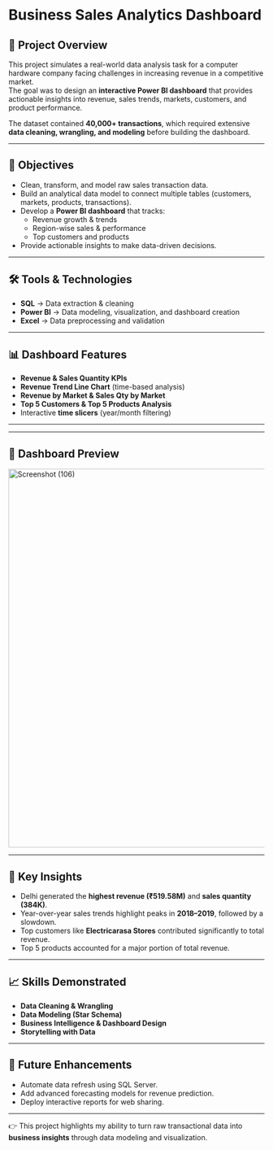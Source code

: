 # Business Sales Analytics Dashboard  

## 📌 Project Overview  
This project simulates a real-world data analysis task for a computer hardware company facing challenges in increasing revenue in a competitive market.  
The goal was to design an **interactive Power BI dashboard** that provides actionable insights into revenue, sales trends, markets, customers, and product performance.  

The dataset contained **40,000+ transactions**, which required extensive **data cleaning, wrangling, and modeling** before building the dashboard.  

---

## 🎯 Objectives  
- Clean, transform, and model raw sales transaction data.  
- Build an analytical data model to connect multiple tables (customers, markets, products, transactions).  
- Develop a **Power BI dashboard** that tracks:  
  - Revenue growth & trends  
  - Region-wise sales & performance  
  - Top customers and products  
- Provide actionable insights to make data-driven decisions.  

---

## 🛠️ Tools & Technologies  
- **SQL** → Data extraction & cleaning  
- **Power BI** → Data modeling, visualization, and dashboard creation  
- **Excel** → Data preprocessing and validation  

---

## 📊 Dashboard Features  
- **Revenue & Sales Quantity KPIs**  
- **Revenue Trend Line Chart** (time-based analysis)  
- **Revenue by Market & Sales Qty by Market**  
- **Top 5 Customers & Top 5 Products Analysis**  
- Interactive **time slicers** (year/month filtering)  

---

---

## 📸 Dashboard Preview  
<img width="1468" height="745" alt="Screenshot (106)" src="https://github.com/user-attachments/assets/09161761-4037-4795-aed9-62bf80f03de2" />
 

---

## 🚀 Key Insights  
- Delhi generated the **highest revenue (₹519.58M)** and **sales quantity (384K)**.  
- Year-over-year sales trends highlight peaks in **2018–2019**, followed by a slowdown.  
- Top customers like **Electricarasa Stores** contributed significantly to total revenue.  
- Top 5 products accounted for a major portion of total revenue.  

---

## 📈 Skills Demonstrated  
- **Data Cleaning & Wrangling**  
- **Data Modeling (Star Schema)**  
- **Business Intelligence & Dashboard Design**  
- **Storytelling with Data**  

---

## 🔮 Future Enhancements  
- Automate data refresh using SQL Server.  
- Add advanced forecasting models for revenue prediction.  
- Deploy interactive reports for web sharing.  

---

👉 This project highlights my ability to turn raw transactional data into **business insights** through data modeling and visualization.  

